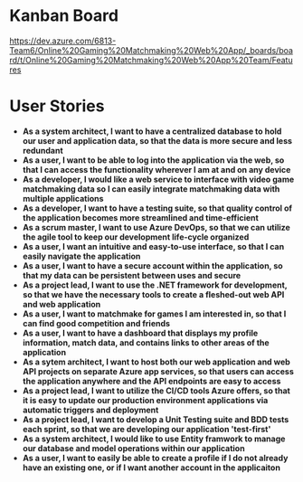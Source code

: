# Kanban Board
https://dev.azure.com/6813-Team6/Online%20Gaming%20Matchmaking%20Web%20App/_boards/board/t/Online%20Gaming%20Matchmaking%20Web%20App%20Team/Features

# User Stories

- **As a system architect, I want to have a centralized database to hold our user and application data, so that the data is more secure and less redundant**
- **As a user, I want to be able to log into the application via the web, so that I can access the functionality wherever I am at and on any device**
- **As a developer, I would like a web service to interface with video game matchmaking data so I can easily integrate matchmaking data with multiple applications**
- **As a developer, I want to have a testing suite, so that quality control of the application becomes more streamlined and time-efficient**
- **As a scrum master, I want to use Azure DevOps, so that we can utilize the agile tool to keep our development life-cycle organized**
- **As a user, I want an intuitive and easy-to-use interface, so that I can easily navigate the application**
- **As a user, I want to have a secure account within the application, so that my data can be persistent between uses and secure**
- **As a project lead, I want to use the .NET framework for development, so that we have the necessary tools to create a fleshed-out web API and web application**
- **As a user, I want to matchmake for games I am interested in, so that I can find good competition and friends**     
- **As a user, I want to have a dashboard that displays my profile information, match data, and contains links to other areas of the application**
- **As a sytem architect, I want to host both our web application and web API projects on separate Azure app services, so that users can access the application anywhere and the API endpoints are easy to access**
- **As a project lead, I want to utilize the CI/CD tools Azure offers, so that it is easy to update our production environment applications via automatic triggers and deployment**
- **As a project lead, I want to develop a Unit Testing suite and BDD tests each sprint, so that we are developing our application 'test-first'**
- **As a system architect, I would like to use Entity framwork to manage our database and model operations within our application**
- **As a user, I want to easily be able to create a profile if I do not already have an existing one, or if I want another account in the applicaiton**
